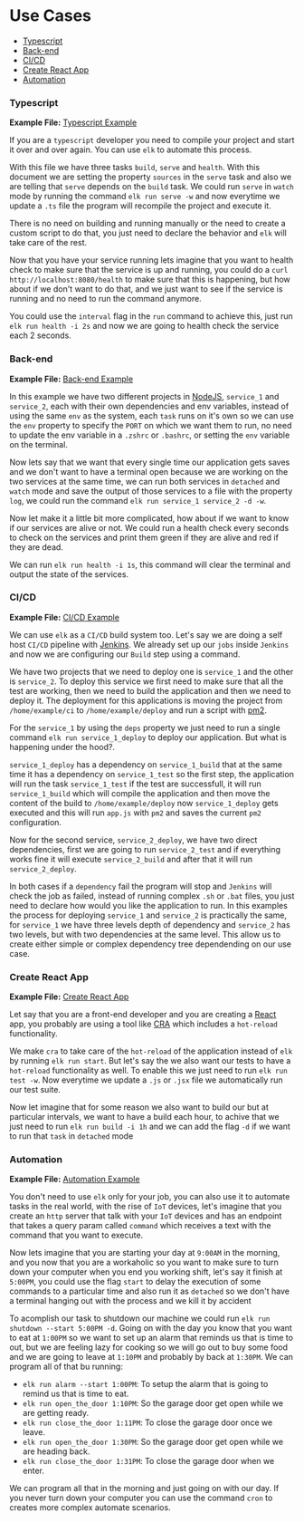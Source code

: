 Use Cases
==========

- [Typescript](#typescript)
- [Back-end](#back-end)
- [CI/CD](#ci/cd)
- [Create React App](#create-react-app)
- [Automation](#automation)

### Typescript

**Example File:** [Typescript Example][typescript-example]

If you are a `typescript` developer you need to compile your project and start it over and over again. You can use
`elk` to automate this process.

With this file we have three tasks `build`, `serve` and `health`. With this document we are setting the property 
`sources` in the `serve` task and also we are telling that `serve` depends on the `build` task. We could run `serve`
in `watch` mode by running the command `elk run serve -w` and now everytime we update a `.ts` file the program will
recompile the project and execute it.

There is no need on building and running manually or the need to create a custom script to do that, you just need to 
declare the behavior and `elk` will take care of the rest.

Now that you have your service running lets imagine that you want to health check to make sure that the service is up
and running, you could do a `curl http://localhost:8080/health` to make sure that this is happening, but how about if 
we don't want to do that, and we just want to see if the service is running and no need to run the command anymore.

You could use the `interval` flag in the `run` command to achieve this, just run `elk run health -i 2s` and now we
are going to health check the service each 2 seconds.

### Back-end

**Example File:** [Back-end Example][back-end-example]

In this example we have two different projects in [NodeJS](https://nodejs.org), `service_1` and `service_2`, each with 
their own dependencies and env variables, instead of using the same `env` as the system, each `task` runs on it's own
so we can use the `env` property to specify the `PORT` on which we want them to run, no need to update the env variable
in a `.zshrc` or `.bashrc`, or setting the `env` variable on the terminal.

Now lets say that we want that every single time our application gets saves and we don't want to have a terminal open
because we are working on the two services at the same time, we can run both services in `detached` and `watch` mode
and save the output of those services to a file with the property `log`, we could run the command 
`elk run service_1 service_2 -d -w`.

Now let make it a little bit more complicated, how about if we want to know if our services are alive or not. We could 
run a health check every seconds to check on the services and print them green if they are alive and red if they are 
dead. 

We can run `elk run health -i 1s`, this command will clear the terminal and output the state of the services.

### CI/CD

**Example File:** [CI/CD Example][ci-cd-example]

We can use `elk` as a `CI/CD` build system too. Let's say we are doing a self host `CI/CD` pipeline with
[Jenkins](https://jenkins.io/). We already set up our `jobs` inside `Jenkins` and now we are configuring our `Build`
step using a command.

We have two projects that we need to deploy one is `service_1` and the other is `service_2`. To deploy this service
we first need to make sure that all the test are working, then we need to build the application and then we need to
deploy it. The deployment for this applications is moving the project from `/home/example/ci` to `/home/example/deploy`
and run a script with [pm2](https://pm2.io/).

For the `service_1` by using the `deps` property we just need to run a single command `elk run service_1_deploy` to 
deploy our application. But what is happening under the hood?.

`service_1_deploy` has a dependency on `service_1_build` that at the same time it has a dependency on `service_1_test`
so the first step, the application will run the task `service_1_test` if the test are successfull, it will run 
`service_1_build` which will compile the application and then move the content of the build to `/home/example/deploy`
now `service_1_deploy` gets executed and this will run `app.js` with `pm2` and saves the current `pm2` configuration.

Now for the second service, `service_2_deploy`, we have two direct dependencies, first we are going to run 
`service_2_test` and if everything works fine it will execute `service_2_build` and after that it will run 
`service_2_deploy`.

In both cases if a `dependency` fail the program will stop and `Jenkins` will check the job as failed, instead of 
running complex `.sh` or `.bat` files, you just need to declare how would you like the application to run. In this
examples the process for deploying `service_1` and `service_2` is practically the same, for `service_1` we have three
levels depth of dependency and `service_2` has two levels, but with two dependencies at the same level. This allow us
to create either simple or complex dependency tree dependending on our use case.

### Create React App

**Example File:** [Create React App][cra-example]

Let say that you are a front-end developer and you are creating a [React](https://reactjs.org/) app, you probably are
using a tool like [CRA](https://create-react-app.dev/) which includes a `hot-reload` functionality.

We make `cra` to take care of the `hot-reload` of the application instead of `elk` by running `elk run start`. But let's
say the we also want our tests to have a `hot-reload` functionality as well. To enable this we just need to run 
`elk run test -w`. Now everytime we update a `.js` or `.jsx` file we automatically run our test suite.

Now let imagine that for some reason we also want to build our but at particular intervals, we want to have a build 
each hour, to achive that we just need to run `elk run build -i 1h` and we can add the flag `-d` if we want to run 
that `task` in `detached` mode

### Automation

**Example File:** [Automation Example][automation-example]

You don't need to use `elk` only for your job, you can also use it to automate tasks in the real world, with the rise
of `IoT` devices, let's imagine that you create an `http` server that talk with your `IoT` devices and has an endpoint 
that takes a query param called `command` which receives a text with the command that you want to execute.

Now lets imagine that you are starting your day at `9:00AM` in the morning, and you now that you are a workaholic so
you want to make sure to turn down your computer when you end you working shift, let's say it finish at `5:00PM`, you 
could use the flag `start` to delay the execution of some commands to a particular time and also run it as `detached`
so we don't have a terminal hanging out with the process and we kill it by accident

To acomplish our task to shutdown our machine we could run `elk run shutdown --start 5:00PM -d`. Going on with the day
you know that you want to eat at `1:00PM` so we want to set up an alarm that reminds us that is time to out, but we
are feeling lazy for cooking so we will go out to buy some food and we are going to leave at `1:10PM` and probably by 
back at `1:30PM`. We can program all of that bu running:

- `elk run alarm --start 1:00PM`: To setup the alarm that is going to remind us that is time to eat.
- `elk run open_the_door 1:10PM`: So the garage door get open while we are getting ready.
- `elk run close_the_door 1:11PM`: To close the garage door once we leave.
- `elk run open_the_door 1:30PM`: So the garage door get open while we are heading back.
- `elk run close_the_door 1:31PM`: To close the garage door when we enter.

We can program all that in the morning and just going on with our day. If you never turn down your computer you can
use the command `cron` to creates more complex automate scenarios.

[typescript-example]: ./examples/typescript.yml
[back-end-example]: ./examples/back-end.yml
[cra-example]: ./examples/create-react-app.yml
[ci-cd-example]: ./examples/ci_cd.yml
[automation-example]: ./examples/automation.yml